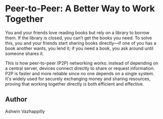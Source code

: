 # Peer-to-Peer: A Better Way to Work Together

You and your friends love reading books but rely on a library to borrow them. If the library is closed, you can’t get the books you need. To solve this, you and your friends start sharing books directly—if one of you has a book another wants, you lend it; if you need a book, you ask around until someone shares it.

This is how peer-to-peer (P2P) networking works: instead of depending on a central server, devices connect directly to share or request information. P2P is faster and more reliable since no one depends on a single system. It's widely used for securely exchanging money and sharing resources, proving that working together directly is both efficient and effective.

## Author
Ashwin Vazhappilly
